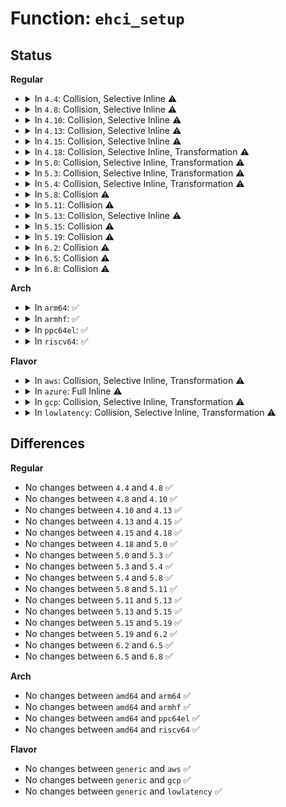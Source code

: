 # Function: <code>ehci_setup</code>

## Status
<b>Regular</b>
<ul>
<li>
<details>
<summary>In <code>4.4</code>: Collision, Selective Inline ⚠️</summary>

```c
int ehci_setup(struct usb_hcd *hcd);
```

**Collision:** Static-Global Collision

**Inline:** Selective

**Transformation:** False

**Instances:**

```
In drivers/usb/host/ehci-hcd.c (ffffffff816377f0)
Location: drivers/usb/host/ehci-hcd.c:657
Inline: False
Direct callers:
  - drivers/usb/host/ehci-pci.c:ehci_pci_setup
  - drivers/usb/host/ehci-platform.c:ehci_platform_reset
```
```
In drivers/usb/early/ehci-dbgp.c (ffffffff81fb0db3)
Location: drivers/usb/early/ehci-dbgp.c:757
Inline: True
```
**Symbols:**

```
ffffffff816377f0-ffffffff8163806d: ehci_setup (STB_GLOBAL)
```
</details>
</li>
<li>
<details>
<summary>In <code>4.8</code>: Collision, Selective Inline ⚠️</summary>

```c
int ehci_setup(struct usb_hcd *hcd);
```

**Collision:** Static-Global Collision

**Inline:** Selective

**Transformation:** False

**Instances:**

```
In drivers/usb/host/ehci-hcd.c (ffffffff81698530)
Location: drivers/usb/host/ehci-hcd.c:669
Inline: False
Direct callers:
  - drivers/usb/host/ehci-pci.c:ehci_pci_setup
  - drivers/usb/host/ehci-platform.c:ehci_platform_reset
```
```
In drivers/usb/early/ehci-dbgp.c (ffffffff81fdd8d1)
Location: drivers/usb/early/ehci-dbgp.c:757
Inline: True
```
**Symbols:**

```
ffffffff81698530-ffffffff81698d8b: ehci_setup (STB_GLOBAL)
```
</details>
</li>
<li>
<details>
<summary>In <code>4.10</code>: Collision, Selective Inline ⚠️</summary>

```c
int ehci_setup(struct usb_hcd *hcd);
```

**Collision:** Static-Global Collision

**Inline:** Selective

**Transformation:** False

**Instances:**

```
In drivers/usb/host/ehci-hcd.c (ffffffff816c6a60)
Location: drivers/usb/host/ehci-hcd.c:669
Inline: False
Direct callers:
  - drivers/usb/host/ehci-pci.c:ehci_pci_setup
  - drivers/usb/host/ehci-platform.c:ehci_platform_reset
```
```
In drivers/usb/early/ehci-dbgp.c (ffffffff8201b4e8)
Location: drivers/usb/early/ehci-dbgp.c:756
Inline: True
```
**Symbols:**

```
ffffffff816c6a60-ffffffff816c72bb: ehci_setup (STB_GLOBAL)
```
</details>
</li>
<li>
<details>
<summary>In <code>4.13</code>: Collision, Selective Inline ⚠️</summary>

```c
int ehci_setup(struct usb_hcd *hcd);
```

**Collision:** Static-Global Collision

**Inline:** Selective

**Transformation:** False

**Instances:**

```
In drivers/usb/host/ehci-hcd.c (ffffffff816db220)
Location: drivers/usb/host/ehci-hcd.c:669
Inline: False
Direct callers:
  - drivers/usb/host/ehci-pci.c:ehci_pci_setup
  - drivers/usb/host/ehci-platform.c:ehci_platform_reset
```
```
In drivers/usb/early/ehci-dbgp.c (ffffffff820fdd83)
Location: drivers/usb/early/ehci-dbgp.c:755
Inline: True
```
**Symbols:**

```
ffffffff816db220-ffffffff816dba69: ehci_setup (STB_GLOBAL)
```
</details>
</li>
<li>
<details>
<summary>In <code>4.15</code>: Collision, Selective Inline ⚠️</summary>

```c
int ehci_setup(struct usb_hcd *hcd);
```

**Collision:** Static-Global Collision

**Inline:** Selective

**Transformation:** False

**Instances:**

```
In drivers/usb/host/ehci-hcd.c (ffffffff81747950)
Location: drivers/usb/host/ehci-hcd.c:656
Inline: False
Direct callers:
  - drivers/usb/host/ehci-pci.c:ehci_pci_setup
  - drivers/usb/host/ehci-platform.c:ehci_platform_reset
```
```
In drivers/usb/early/ehci-dbgp.c (ffffffff82707672)
Location: drivers/usb/early/ehci-dbgp.c:756
Inline: True
```
**Symbols:**

```
ffffffff81747950-ffffffff8174819c: ehci_setup (STB_GLOBAL)
```
</details>
</li>
<li>
<details>
<summary>In <code>4.18</code>: Collision, Selective Inline, Transformation ⚠️</summary>

```c
int ehci_setup(struct usb_hcd *hcd);
```

**Collision:** Static-Global Collision

**Inline:** Selective

**Transformation:** True

**Instances:**

```
In drivers/usb/host/ehci-hcd.c (0)
Location: drivers/usb/host/ehci-hcd.c:656
Inline: False
Direct callers:
  - drivers/usb/host/ehci-pci.c:ehci_pci_setup
  - drivers/usb/host/ehci-platform.c:ehci_platform_reset
```
```
In drivers/usb/early/ehci-dbgp.c (ffffffff82731566)
Location: drivers/usb/early/ehci-dbgp.c:756
Inline: True
Inline callers:
  - drivers/usb/early/ehci-dbgp.c:early_dbgp_init
```
**Symbols:**

```
ffffffff8178ceb6-ffffffff8178cec2: ehci_setup.cold.87 (STB_LOCAL)
ffffffff81788150-ffffffff8178898d: ehci_setup (STB_GLOBAL)
```
</details>
</li>
<li>
<details>
<summary>In <code>5.0</code>: Collision, Selective Inline, Transformation ⚠️</summary>

```c
int ehci_setup(struct usb_hcd *hcd);
```

**Collision:** Static-Global Collision

**Inline:** Selective

**Transformation:** True

**Instances:**

```
In drivers/usb/host/ehci-hcd.c (0)
Location: drivers/usb/host/ehci-hcd.c:656
Inline: False
Direct callers:
  - drivers/usb/host/ehci-pci.c:ehci_pci_setup
  - drivers/usb/host/ehci-platform.c:ehci_platform_reset
```
```
In drivers/usb/early/ehci-dbgp.c (ffffffff828ea227)
Location: drivers/usb/early/ehci-dbgp.c:756
Inline: True
Inline callers:
  - drivers/usb/early/ehci-dbgp.c:early_dbgp_init
```
**Symbols:**

```
ffffffff817b36b6-ffffffff817b36c2: ehci_setup.cold.82 (STB_LOCAL)
ffffffff817b1330-ffffffff817b1ae4: ehci_setup (STB_GLOBAL)
```
</details>
</li>
<li>
<details>
<summary>In <code>5.3</code>: Collision, Selective Inline, Transformation ⚠️</summary>

```c
int ehci_setup(struct usb_hcd *hcd);
```

**Collision:** Static-Global Collision

**Inline:** Selective

**Transformation:** True

**Instances:**

```
In drivers/usb/host/ehci-hcd.c (0)
Location: drivers/usb/host/ehci-hcd.c:656
Inline: False
Direct callers:
  - drivers/usb/host/ehci-pci.c:ehci_pci_setup
  - drivers/usb/host/ehci-platform.c:ehci_platform_reset
```
```
In drivers/usb/early/ehci-dbgp.c (ffffffff82904c4c)
Location: drivers/usb/early/ehci-dbgp.c:756
Inline: True
Inline callers:
  - drivers/usb/early/ehci-dbgp.c:early_dbgp_init
```
**Symbols:**

```
ffffffff817f2cdf-ffffffff817f2ceb: ehci_setup.cold (STB_LOCAL)
ffffffff817f1fc0-ffffffff817f258b: ehci_setup (STB_GLOBAL)
```
</details>
</li>
<li>
<details>
<summary>In <code>5.4</code>: Collision, Selective Inline, Transformation ⚠️</summary>

```c
int ehci_setup(struct usb_hcd *hcd);
```

**Collision:** Static-Global Collision

**Inline:** Selective

**Transformation:** True

**Instances:**

```
In drivers/usb/host/ehci-hcd.c (0)
Location: drivers/usb/host/ehci-hcd.c:656
Inline: False
Direct callers:
  - drivers/usb/host/ehci-pci.c:ehci_pci_setup
  - drivers/usb/host/ehci-platform.c:ehci_platform_reset
```
```
In drivers/usb/early/ehci-dbgp.c (ffffffff8290e687)
Location: drivers/usb/early/ehci-dbgp.c:756
Inline: True
Inline callers:
  - drivers/usb/early/ehci-dbgp.c:early_dbgp_init
```
**Symbols:**

```
ffffffff81823aff-ffffffff81823b0b: ehci_setup.cold (STB_LOCAL)
ffffffff81822eb0-ffffffff8182347b: ehci_setup (STB_GLOBAL)
```
</details>
</li>
<li>
<details>
<summary>In <code>5.8</code>: Collision ⚠️</summary>

```c
int ehci_setup(struct usb_hcd *hcd);
```

**Collision:** Static-Global Collision

**Inline:** No

**Transformation:** False

**Instances:**

```
In drivers/usb/host/ehci-hcd.c (ffffffff818f1b40)
Location: drivers/usb/host/ehci-hcd.c:657
Inline: False
Direct callers:
  - drivers/usb/host/ehci-pci.c:ehci_pci_setup
  - drivers/usb/host/ehci-platform.c:ehci_platform_reset
```
```
In drivers/usb/early/ehci-dbgp.c (ffffffff82d22526)
Location: drivers/usb/early/ehci-dbgp.c:756
Inline: False
Direct callers:
  - drivers/usb/early/ehci-dbgp.c:early_dbgp_init
```
**Symbols:**

```
ffffffff82d22526-ffffffff82d22646: ehci_setup (STB_LOCAL)
ffffffff818f1b40-ffffffff818f1bdf: ehci_setup (STB_GLOBAL)
```
</details>
</li>
<li>
<details>
<summary>In <code>5.11</code>: Collision ⚠️</summary>

```c
int ehci_setup(struct usb_hcd *hcd);
```

**Collision:** Static-Global Collision

**Inline:** No

**Transformation:** False

**Instances:**

```
In drivers/usb/host/ehci-hcd.c (ffffffff818faa60)
Location: drivers/usb/host/ehci-hcd.c:669
Inline: False
Direct callers:
  - drivers/usb/host/ehci-pci.c:ehci_pci_setup
  - drivers/usb/host/ehci-platform.c:ehci_platform_reset
```
```
In drivers/usb/early/ehci-dbgp.c (ffffffff8301031f)
Location: drivers/usb/early/ehci-dbgp.c:751
Inline: False
Direct callers:
  - drivers/usb/early/ehci-dbgp.c:early_dbgp_init
```
**Symbols:**

```
ffffffff8301031f-ffffffff8301043f: ehci_setup (STB_LOCAL)
ffffffff818faa60-ffffffff818faaff: ehci_setup (STB_GLOBAL)
```
</details>
</li>
<li>
<details>
<summary>In <code>5.13</code>: Collision, Selective Inline ⚠️</summary>

```c
int ehci_setup(struct usb_hcd *hcd);
```

**Collision:** Static-Global Collision

**Inline:** Selective

**Transformation:** False

**Instances:**

```
In drivers/usb/host/ehci-hcd.c (ffffffff818df340)
Location: drivers/usb/host/ehci-hcd.c:669
Inline: False
Direct callers:
  - drivers/usb/host/ehci-pci.c:ehci_pci_setup
  - drivers/usb/host/ehci-platform.c:ehci_platform_reset
```
```
In drivers/usb/early/ehci-dbgp.c (ffffffff8321b4e7)
Location: drivers/usb/early/ehci-dbgp.c:751
Inline: True
Inline callers:
  - drivers/usb/early/ehci-dbgp.c:early_dbgp_init
```
**Symbols:**

```
ffffffff818df340-ffffffff818df3e2: ehci_setup (STB_GLOBAL)
```
</details>
</li>
<li>
<details>
<summary>In <code>5.15</code>: Collision ⚠️</summary>

```c
int ehci_setup(struct usb_hcd *hcd);
```

**Collision:** Static-Global Collision

**Inline:** No

**Transformation:** False

**Instances:**

```
In drivers/usb/host/ehci-hcd.c (ffffffff8197ad10)
Location: drivers/usb/host/ehci-hcd.c:679
Inline: False
Direct callers:
  - drivers/usb/host/ehci-pci.c:ehci_pci_setup
  - drivers/usb/host/ehci-platform.c:ehci_platform_reset
```
```
In drivers/usb/early/ehci-dbgp.c (ffffffff83304e61)
Location: drivers/usb/early/ehci-dbgp.c:751
Inline: False
Direct callers:
  - drivers/usb/early/ehci-dbgp.c:early_dbgp_init
```
**Symbols:**

```
ffffffff83304e61-ffffffff83304fd3: ehci_setup (STB_LOCAL)
ffffffff8197ad10-ffffffff8197adb2: ehci_setup (STB_GLOBAL)
```
</details>
</li>
<li>
<details>
<summary>In <code>5.19</code>: Collision ⚠️</summary>

```c
int ehci_setup(struct usb_hcd *hcd);
```

**Collision:** Static-Global Collision

**Inline:** No

**Transformation:** False

**Instances:**

```
In drivers/usb/host/ehci-hcd.c (ffffffff81ad17f0)
Location: drivers/usb/host/ehci-hcd.c:679
Inline: False
Direct callers:
  - drivers/usb/host/ehci-pci.c:ehci_pci_setup
  - drivers/usb/host/ehci-platform.c:ehci_platform_reset
```
```
In drivers/usb/early/ehci-dbgp.c (ffffffff834bdf61)
Location: drivers/usb/early/ehci-dbgp.c:751
Inline: False
Direct callers:
  - drivers/usb/early/ehci-dbgp.c:early_dbgp_init
```
**Symbols:**

```
ffffffff834bdf61-ffffffff834be0d4: ehci_setup (STB_LOCAL)
ffffffff81ad17f0-ffffffff81ad189c: ehci_setup (STB_GLOBAL)
```
</details>
</li>
<li>
<details>
<summary>In <code>6.2</code>: Collision ⚠️</summary>

```c
int ehci_setup(struct usb_hcd *hcd);
```

**Collision:** Static-Global Collision

**Inline:** No

**Transformation:** False

**Instances:**

```
In drivers/usb/host/ehci-hcd.c (ffffffff81c5c280)
Location: drivers/usb/host/ehci-hcd.c:679
Inline: False
Direct callers:
  - drivers/usb/host/ehci-pci.c:ehci_pci_setup
  - drivers/usb/host/ehci-platform.c:ehci_platform_reset
```
```
In drivers/usb/early/ehci-dbgp.c (ffffffff83efbdc0)
Location: drivers/usb/early/ehci-dbgp.c:751
Inline: False
Direct callers:
  - drivers/usb/early/ehci-dbgp.c:early_dbgp_init
```
**Symbols:**

```
ffffffff83efbdc0-ffffffff83efbf82: ehci_setup (STB_LOCAL)
ffffffff81c5c280-ffffffff81c5c32c: ehci_setup (STB_GLOBAL)
```
</details>
</li>
<li>
<details>
<summary>In <code>6.5</code>: Collision ⚠️</summary>

```c
int ehci_setup(struct usb_hcd *hcd);
```

**Collision:** Static-Global Collision

**Inline:** No

**Transformation:** False

**Instances:**

```
In drivers/usb/host/ehci-hcd.c (ffffffff81cc3900)
Location: drivers/usb/host/ehci-hcd.c:679
Inline: False
Direct callers:
  - drivers/usb/host/ehci-pci.c:ehci_pci_setup
  - drivers/usb/host/ehci-platform.c:ehci_platform_reset
```
```
In drivers/usb/early/ehci-dbgp.c (ffffffff83721bd0)
Location: drivers/usb/early/ehci-dbgp.c:751
Inline: False
Direct callers:
  - drivers/usb/early/ehci-dbgp.c:early_dbgp_init
```
**Symbols:**

```
ffffffff83721bd0-ffffffff83721d92: ehci_setup (STB_LOCAL)
ffffffff81cc3900-ffffffff81cc39ac: ehci_setup (STB_GLOBAL)
```
</details>
</li>
<li>
<details>
<summary>In <code>6.8</code>: Collision ⚠️</summary>

```c
int ehci_setup(struct usb_hcd *hcd);
```

**Collision:** Static-Global Collision

**Inline:** No

**Transformation:** False

**Instances:**

```
In drivers/usb/host/ehci-hcd.c (ffffffff81d78800)
Location: drivers/usb/host/ehci-hcd.c:679
Inline: False
Direct callers:
  - drivers/usb/host/ehci-pci.c:ehci_pci_setup
  - drivers/usb/host/ehci-platform.c:ehci_platform_reset
```
```
In drivers/usb/early/ehci-dbgp.c (ffffffff83955a00)
Location: drivers/usb/early/ehci-dbgp.c:751
Inline: False
Direct callers:
  - drivers/usb/early/ehci-dbgp.c:early_dbgp_init
```
**Symbols:**

```
ffffffff83955a00-ffffffff83955bc2: ehci_setup (STB_LOCAL)
ffffffff81d78800-ffffffff81d788ac: ehci_setup (STB_GLOBAL)
```
</details>
</li>
</ul>
<b>Arch</b>
<ul>
<li>
<details>
<summary>In <code>arm64</code>: ✅</summary>

```c
int ehci_setup(struct usb_hcd *hcd);
```

**Collision:** Unique Global

**Inline:** No

**Transformation:** False

**Instances:**

```
In drivers/usb/host/ehci-hcd.c (ffff800010a59128)
Location: drivers/usb/host/ehci-hcd.c:656
Inline: False
Direct callers:
  - drivers/usb/host/ehci-pci.c:ehci_pci_setup
  - drivers/usb/host/ehci-orion.c:ehci_orion_drv_reset
```
**Symbols:**

```
ffff800010a59128-ffff800010a596fc: ehci_setup (STB_GLOBAL)
```
</details>
</li>
<li>
<details>
<summary>In <code>armhf</code>: ✅</summary>

```c
int ehci_setup(struct usb_hcd *hcd);
```

**Collision:** Unique Global

**Inline:** No

**Transformation:** False

**Instances:**

```
In drivers/usb/host/ehci-hcd.c (c0b2ed1c)
Location: drivers/usb/host/ehci-hcd.c:656
Inline: False
Direct callers:
  - drivers/usb/host/ehci-pci.c:ehci_pci_setup
  - drivers/usb/host/ehci-orion.c:ehci_orion_drv_reset
```
**Symbols:**

```
c0b2ed1c-c0b2f2cc: ehci_setup (STB_GLOBAL)
```
</details>
</li>
<li>
<details>
<summary>In <code>ppc64el</code>: ✅</summary>

```c
int ehci_setup(struct usb_hcd *hcd);
```

**Collision:** Unique Global

**Inline:** No

**Transformation:** False

**Instances:**

```
In drivers/usb/host/ehci-hcd.c (c000000000b28fe0)
Location: drivers/usb/host/ehci-hcd.c:656
Inline: False
Direct callers:
  - drivers/usb/host/ehci-pci.c:ehci_pci_setup
```
**Symbols:**

```
c000000000b28fe0-c000000000b2985c: ehci_setup (STB_GLOBAL)
```
</details>
</li>
<li>
<details>
<summary>In <code>riscv64</code>: ✅</summary>

```c
int ehci_setup(struct usb_hcd *hcd);
```

**Collision:** Unique Global

**Inline:** No

**Transformation:** False

**Instances:**

```
In drivers/usb/host/ehci-hcd.c (ffffffe000676796)
Location: drivers/usb/host/ehci-hcd.c:656
Inline: False
Direct callers:
  - drivers/usb/host/ehci-pci.c:ehci_pci_setup
```
**Symbols:**

```
ffffffe000676796-ffffffe000676d1a: ehci_setup (STB_GLOBAL)
```
</details>
</li>
</ul>
<b>Flavor</b>
<ul>
<li>
<details>
<summary>In <code>aws</code>: Collision, Selective Inline, Transformation ⚠️</summary>

```c
int ehci_setup(struct usb_hcd *hcd);
```

**Collision:** Static-Global Collision

**Inline:** Selective

**Transformation:** True

**Instances:**

```
In drivers/usb/host/ehci-hcd.c (0)
Location: drivers/usb/host/ehci-hcd.c:656
Inline: False
Direct callers:
  - drivers/usb/host/ehci-pci.c:ehci_pci_setup
  - drivers/usb/host/ehci-platform.c:ehci_platform_reset
```
```
In drivers/usb/early/ehci-dbgp.c (ffffffff828f57e1)
Location: drivers/usb/early/ehci-dbgp.c:756
Inline: True
Inline callers:
  - drivers/usb/early/ehci-dbgp.c:early_dbgp_init
```
**Symbols:**

```
ffffffff817dbedf-ffffffff817dbeeb: ehci_setup.cold (STB_LOCAL)
ffffffff817db290-ffffffff817db85b: ehci_setup (STB_GLOBAL)
```
</details>
</li>
<li>
<details>
<summary>In <code>azure</code>: Full Inline ⚠️</summary>

**Collision:** Unique Static

**Inline:** Full

**Transformation:** False

**Instances:**

```
In drivers/usb/early/ehci-dbgp.c (ffffffff828ed0f1)
Location: drivers/usb/early/ehci-dbgp.c:756
Inline: True
Inline callers:
  - drivers/usb/early/ehci-dbgp.c:early_dbgp_init
```
</details>
</li>
<li>
<details>
<summary>In <code>gcp</code>: Collision, Selective Inline, Transformation ⚠️</summary>

```c
int ehci_setup(struct usb_hcd *hcd);
```

**Collision:** Static-Global Collision

**Inline:** Selective

**Transformation:** True

**Instances:**

```
In drivers/usb/host/ehci-hcd.c (0)
Location: drivers/usb/host/ehci-hcd.c:656
Inline: False
Direct callers:
  - drivers/usb/host/ehci-pci.c:ehci_pci_setup
  - drivers/usb/host/ehci-platform.c:ehci_platform_reset
```
```
In drivers/usb/early/ehci-dbgp.c (ffffffff82909a82)
Location: drivers/usb/early/ehci-dbgp.c:756
Inline: True
Inline callers:
  - drivers/usb/early/ehci-dbgp.c:early_dbgp_init
```
**Symbols:**

```
ffffffff8181897f-ffffffff8181898b: ehci_setup.cold (STB_LOCAL)
ffffffff81817d30-ffffffff818182fb: ehci_setup (STB_GLOBAL)
```
</details>
</li>
<li>
<details>
<summary>In <code>lowlatency</code>: Collision, Selective Inline, Transformation ⚠️</summary>

```c
int ehci_setup(struct usb_hcd *hcd);
```

**Collision:** Static-Global Collision

**Inline:** Selective

**Transformation:** True

**Instances:**

```
In drivers/usb/host/ehci-hcd.c (0)
Location: drivers/usb/host/ehci-hcd.c:656
Inline: False
Direct callers:
  - drivers/usb/host/ehci-pci.c:ehci_pci_setup
  - drivers/usb/host/ehci-platform.c:ehci_platform_reset
```
```
In drivers/usb/early/ehci-dbgp.c (ffffffff8290f6e9)
Location: drivers/usb/early/ehci-dbgp.c:756
Inline: True
Inline callers:
  - drivers/usb/early/ehci-dbgp.c:early_dbgp_init
```
**Symbols:**

```
ffffffff8183296f-ffffffff8183297b: ehci_setup.cold (STB_LOCAL)
ffffffff81831d20-ffffffff818322eb: ehci_setup (STB_GLOBAL)
```
</details>
</li>
</ul>

## Differences
<b>Regular</b>
<ul>
<li>
No changes between <code>4.4</code> and <code>4.8</code> ✅
</li>
<li>
No changes between <code>4.8</code> and <code>4.10</code> ✅
</li>
<li>
No changes between <code>4.10</code> and <code>4.13</code> ✅
</li>
<li>
No changes between <code>4.13</code> and <code>4.15</code> ✅
</li>
<li>
No changes between <code>4.15</code> and <code>4.18</code> ✅
</li>
<li>
No changes between <code>4.18</code> and <code>5.0</code> ✅
</li>
<li>
No changes between <code>5.0</code> and <code>5.3</code> ✅
</li>
<li>
No changes between <code>5.3</code> and <code>5.4</code> ✅
</li>
<li>
No changes between <code>5.4</code> and <code>5.8</code> ✅
</li>
<li>
No changes between <code>5.8</code> and <code>5.11</code> ✅
</li>
<li>
No changes between <code>5.11</code> and <code>5.13</code> ✅
</li>
<li>
No changes between <code>5.13</code> and <code>5.15</code> ✅
</li>
<li>
No changes between <code>5.15</code> and <code>5.19</code> ✅
</li>
<li>
No changes between <code>5.19</code> and <code>6.2</code> ✅
</li>
<li>
No changes between <code>6.2</code> and <code>6.5</code> ✅
</li>
<li>
No changes between <code>6.5</code> and <code>6.8</code> ✅
</li>
</ul>
<b>Arch</b>
<ul>
<li>
No changes between <code>amd64</code> and <code>arm64</code> ✅
</li>
<li>
No changes between <code>amd64</code> and <code>armhf</code> ✅
</li>
<li>
No changes between <code>amd64</code> and <code>ppc64el</code> ✅
</li>
<li>
No changes between <code>amd64</code> and <code>riscv64</code> ✅
</li>
</ul>
<b>Flavor</b>
<ul>
<li>
No changes between <code>generic</code> and <code>aws</code> ✅
</li>
<li>
No changes between <code>generic</code> and <code>gcp</code> ✅
</li>
<li>
No changes between <code>generic</code> and <code>lowlatency</code> ✅
</li>
</ul>
